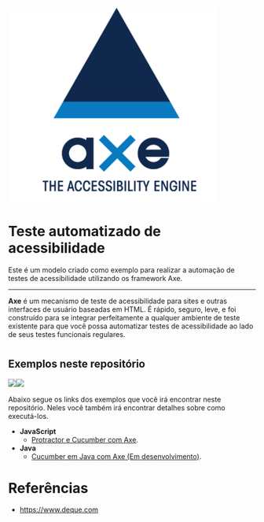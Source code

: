 ![Axe Logo](imgs/axe1.png)
# Teste automatizado de acessibilidade

Este é um modelo criado como exemplo para realizar a automação de testes de acessibilidade utilizando os framework Axe.

___

**Axe** é um mecanismo de teste de acessibilidade para sites e outras interfaces de usuário baseadas em HTML. É rápido, seguro, leve, e foi construído para se integrar perfeitamente a qualquer ambiente de teste existente para que você possa automatizar testes de acessibilidade ao lado de seus testes funcionais regulares.

#
## Exemplos neste repositório
<img src="https://img.shields.io/badge/java-%23ED8B00.svg?&style=for-the-badge&logo=java&logoColor=white"/>[<img src="https://img.shields.io/badge/javascript%20-%23323330.svg?&style=for-the-badge&logo=javascript&logoColor=%23F7DF1E"/>](Protractor_AxeWebdriver)

Abaixo segue os links dos exemplos que você irá encontrar neste repositório.
Neles você também irá encontrar detalhes sobre como executá-los.

- **JavaScript**
   * [Protractor e Cucumber com Axe](Protractor_AxeWebdriver).
- **Java** 
   * [Cucumber em Java com Axe (Em desenvolvimento)]().



# Referências
- https://www.deque.com
